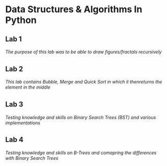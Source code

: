 # Data Structures & Algorithms In Python
## Lab 1
###### The purpose of this lab was to be able to draw figures/fractals recursively


## Lab 2
###### This lab contains Bubble, Merge and Quick Sort in which it thenreturns the element in the middle

## Lab 3
###### Testing knowledge and skills on Binary Search Trees (BST) and various implementations

## Lab 4
###### Testing knowledge and skills on B-Trees and comapring the differences with Binary Search Trees

